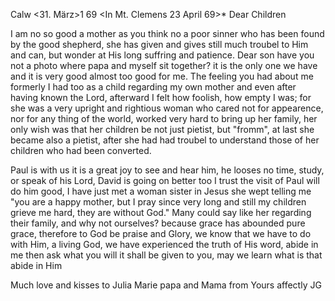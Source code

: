  Calw <31. März>1 69
 <In Mt. Clemens 23 April 69>*
Dear Children

I am no so good a mother as you think no a poor sinner who has been found by the good shepherd, she has given and gives still much troubel to Him and can, but wonder at His long suffring and patience. Dear son have you not a photo where papa and myself sit together? it is the only one we have and it is very good almost too good for me. The feeling you had about me formerly I had too as a child regarding my own mother and even after having known the Lord, afterward I felt how foolish, how empty I was; for she was a very upright and rightious woman who cared not for appearence, nor for any thing of the world, worked very hard to bring up her family, her only wish was that her children be not just pietist, but "fromm", at last she became also a pietist, after she had had troubel to understand those of her children who had been converted.

Paul is with us it is a great joy to see and hear him, he looses no time, study, or speak of his Lord, David is going on better too I trust the visit of Paul will do him good, I have just met a woman sister in Jesus she wept telling me "you are a happy mother, but I pray since very long and still my children grieve me hard, they are without God." Many could say like her regarding their family, and why not ourselves? because grace has abounded pure grace, therefore to God be praise and Glory, we know that we have to do with Him, a living God, we have experienced the truth of His word, abide in me then ask what you will it shall be given to you, may we learn what is that abide in Him

Much love and kisses to Julia Marie papa and Mama from Yours affectly  JG
